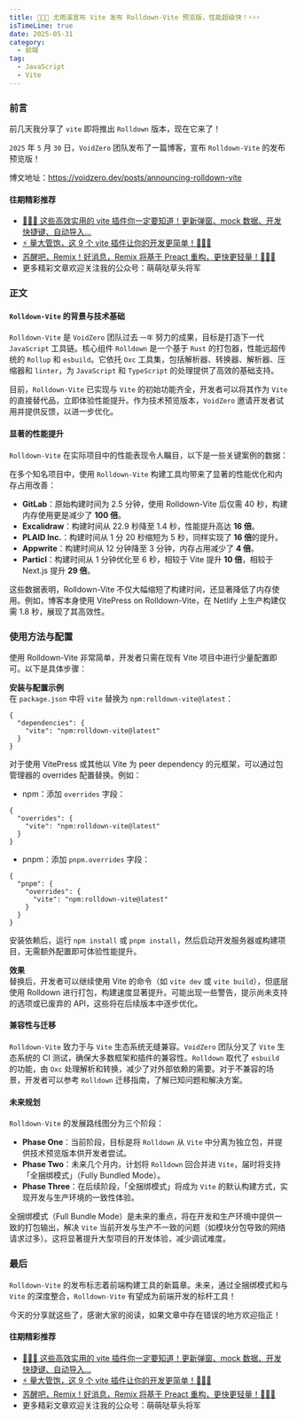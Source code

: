 ```yaml
---
title: 🚀🚀🚀 尤雨溪宣布 Vite 发布 Rolldown-Vite 预览版，性能超级快！⚡️⚡️⚡️
isTimeLine: true
date: 2025-05-31
category:
  - 前端
tag:
  - JavaScript
  - Vite
---
```


### 前言

前几天我分享了 `vite` 即将推出 `Rolldown` 版本，现在它来了！

`2025` 年 `5` 月 `30` 日，`VoidZero` 团队发布了一篇博客，宣布 `Rolldown-Vite` 的发布预览版！

博文地址：https://voidzero.dev/posts/announcing-rolldown-vite

#### 往期精彩推荐

- [🚀🚀🚀 这些高效实用的 vite 插件你一定要知道！更新弹窗、mock 数据、开发快捷键、自动导入...](https://juejin.cn/post/7509433454464909321)
- [⚡️ 量大管饱，这 9 个 vite 插件让你的开发更简单！🚀🚀🚀](https://juejin.cn/post/7509016779038588982)
- [苏醒吧，Remix！好消息，Remix 将基于 Preact 重构，更快更轻量！🚀🚀🚀](https://juejin.cn/post/7509878884356866067)
- 更多精彩文章欢迎关注我的公众号：萌萌哒草头将军

### 正文

#### `Rolldown-Vite` 的背景与技术基础

`Rolldown-Vite` 是 `VoidZero` 团队过去 `一年` 努力的成果，目标是打造下一代 `JavaScript` 工具链。核心组件 `Rolldown` 是一个基于 `Rust` 的打包器，性能远超传统的 `Rollup` 和 `esbuild`。它依托 `Oxc` 工具集，包括解析器、转换器、解析器、压缩器和 `linter`，为 `JavaScript` 和 `TypeScript` 的处理提供了高效的基础支持。

目前，`Rolldown-Vite` 已实现与 `Vite` 的初始功能齐全，开发者可以将其作为 `Vite` 的直接替代品，立即体验性能提升。作为技术预览版本，`VoidZero` 邀请开发者试用并提供反馈，以进一步优化。

#### 显著的性能提升

`Rolldown-Vite` 在实际项目中的性能表现令人瞩目，以下是一些关键案例的数据：

在多个知名项目中，使用 `Rolldown-Vite` 构建工具均带来了显著的性能优化和内存占用改善：

- **GitLab**：原始构建时间为 2.5 分钟，使用 Rolldown-Vite 后仅需 40 秒，构建内存使用更是减少了 **100 倍**。
- **Excalidraw**：构建时间从 22.9 秒降至 1.4 秒，性能提升高达 **16 倍**。
- **PLAID Inc.**：构建时间从 1 分 20 秒缩短为 5 秒，同样实现了 **16 倍**的提升。
- **Appwrite**：构建时间从 12 分钟降至 3 分钟，内存占用减少了 **4 倍**。
- **Particl**：构建时间从 1 分钟优化至 6 秒，相较于 Vite 提升 **10 倍**，相较于 Next.js 提升 **29 倍**。

这些数据表明，Rolldown-Vite 不仅大幅缩短了构建时间，还显著降低了内存使用。例如，博客本身使用 VitePress on Rolldown-Vite，在 Netlify 上生产构建仅需 1.8 秒，展现了其高效性。

### 使用方法与配置

使用 Rolldown-Vite 非常简单，开发者只需在现有 Vite 项目中进行少量配置即可。以下是具体步骤：

**安装与配置示例**  
在 `package.json` 中将 `vite` 替换为 `npm:rolldown-vite@latest`：

```
{
  "dependencies": {
    "vite": "npm:rolldown-vite@latest"
  }
}
```

对于使用 VitePress 或其他以 Vite 为 peer dependency 的元框架，可以通过包管理器的 overrides 配置替换。例如：

- npm：添加 `overrides` 字段：

```
{
  "overrides": {
    "vite": "npm:rolldown-vite@latest"
  }
}
```

- pnpm：添加 `pnpm.overrides` 字段：

```
{
  "pnpm": {
    "overrides": {
      "vite": "npm:rolldown-vite@latest"
    }
  }
}
```

安装依赖后，运行 `npm install` 或 `pnpm install`，然后启动开发服务器或构建项目，无需额外配置即可体验性能提升。

**效果**  
替换后，开发者可以继续使用 Vite 的命令（如 `vite dev` 或 `vite build`），但底层使用 Rolldown 进行打包，构建速度显著提升。可能出现一些警告，提示尚未支持的选项或已废弃的 API，这些将在后续版本中逐步优化。

#### 兼容性与迁移

`Rolldown-Vite` 致力于与 `Vite` 生态系统无缝兼容。`VoidZero` 团队分叉了 `Vite` 生态系统的 CI 测试，确保大多数框架和插件的兼容性。`Rolldown` 取代了 `esbuild` 的功能，由 `Oxc` 处理解析和转换，减少了对外部依赖的需要。对于不兼容的场景，开发者可以参考 `Rolldown` 迁移指南，了解已知问题和解决方案。

#### 未来规划

`Rolldown-Vite` 的发展路线图分为三个阶段：

- **Phase One**：当前阶段，目标是将 `Rolldown` 从 `Vite` 中分离为独立包，并提供技术预览版本供开发者尝试。
- **Phase Two**：未来几个月内，计划将 `Rolldown` 回合并进 `Vite`，届时将支持「全捆绑模式」（Fully Bundled Mode）。
- **Phase Three**：在后续阶段，「全捆绑模式」将成为 `Vite` 的默认构建方式，实现开发与生产环境的一致性体验。

全捆绑模式（Full Bundle Mode）是未来的重点，将在开发和生产环境中提供一致的打包输出，解决 `Vite` 当前开发与生产不一致的问题（如模块分包导致的网络请求过多）。这将显著提升大型项目的开发体验，减少调试难度。

### 最后

`Rolldown-Vite` 的发布标志着前端构建工具的新篇章。未来，通过全捆绑模式和与 `Vite` 的深度整合，`Rolldown-Vite` 有望成为前端开发的标杆工具！

今天的分享就这些了，感谢大家的阅读，如果文章中存在错误的地方欢迎指正！

#### 往期精彩推荐

- [🚀🚀🚀 这些高效实用的 vite 插件你一定要知道！更新弹窗、mock 数据、开发快捷键、自动导入...](https://juejin.cn/post/7509433454464909321)
- [⚡️ 量大管饱，这 9 个 vite 插件让你的开发更简单！🚀🚀🚀](https://juejin.cn/post/7509016779038588982)
- [苏醒吧，Remix！好消息，Remix 将基于 Preact 重构，更快更轻量！🚀🚀🚀](https://juejin.cn/post/7509878884356866067)
- 更多精彩文章欢迎关注我的公众号：萌萌哒草头将军
